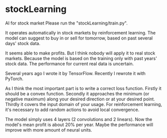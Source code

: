 # stockLearning
AI for stock market
Please run the "stockLearning/train.py".

It operates automatically in stock markets by reinforcement learning.
The model can suggest to buy in or sell for tomorrow, based on past several days' stock data.

It seems able to make profits. But I think nobody will apply it to real stock markets.
Because the model is based on the training only with past years' stock data.
The performance for current real data is uncertain.

Several years ago I wrote it by TensorFlow. Recently I rewrote it with PyTorch.

As I think the most important part is to write a correct loss function.
Firstly it should be a convex function.
Secondly it approaches the minimum (or negative maximum) along your desired direction or at your desired point.
Thirdly it covers the input domain of your usage.
For reinforcement learning, it's necessary to add random actions to avoid local convergence.

The model simply uses 4 layers (2 convolutions and 2 linears).
Now the model's mean profit is about 20% per year.
Maybe the performance will improve with more amount of neural units.
